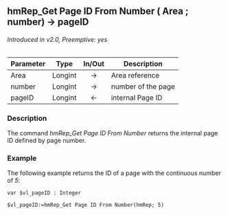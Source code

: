 ## hmRep_Get Page ID From Number ( Area ; number) → pageID
###### Introduced in v2.0, Preemptive: yes

|Parameter|Type|In/Out|Description
|---|---|:---:|---
|Area|Longint|→|Area reference
|number|Longint|→|number of the page
|pageID|Longint|←|internal Page ID

### Description
The command *hmRep_Get Page ID From Number* returns the internal page ID defined by page number.

### Example
The following example returns the ID of a page with the continuous number of *5*:

```4d
var $vl_pageID : Integer

$vl_pageID:=hmRep_Get Page ID From Number(hmRep; 5)
```
